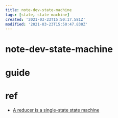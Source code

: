 ```yaml
---
title: note-dev-state-machine
tags: [state, state-machine]
created: '2021-03-23T15:50:17.581Z'
modified: '2021-03-23T15:50:47.830Z'
---
```


# note-dev-state-machine

# guide

# ref

- [A reducer is a single-state state machine](https://erikras.com/blog/reducer-single-state-machine)

